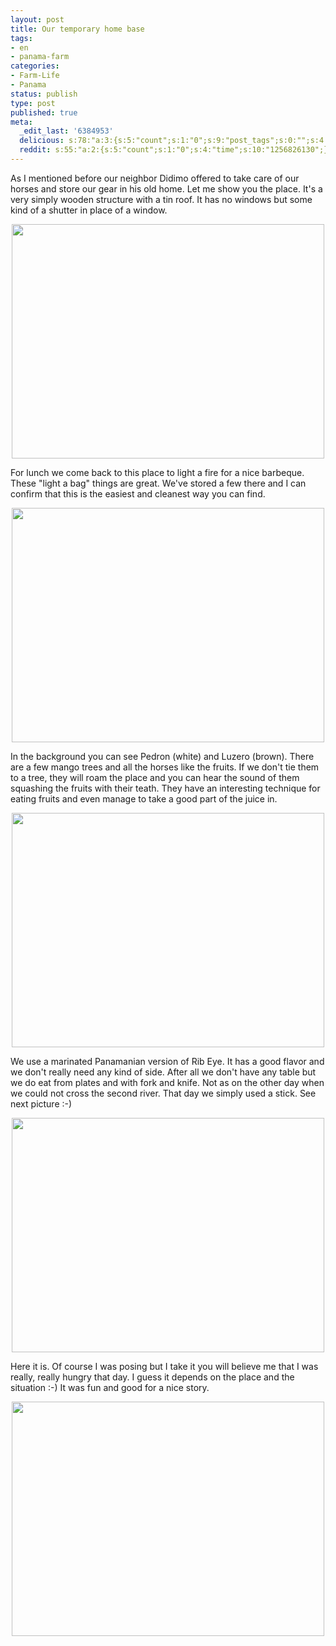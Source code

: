```yaml
---
layout: post
title: Our temporary home base
tags:
- en
- panama-farm
categories:
- Farm-Life
- Panama
status: publish
type: post
published: true
meta:
  _edit_last: '6384953'
  delicious: s:78:"a:3:{s:5:"count";s:1:"0";s:9:"post_tags";s:0:"";s:4:"time";s:10:"1256826128";}";
  reddit: s:55:"a:2:{s:5:"count";s:1:"0";s:4:"time";s:10:"1256826130";}";
---
```

As I mentioned before our neighbor Didimo offered to take care of our horses and store our gear in his old home. Let me show you the place. It's a very simply wooden structure with a tin roof. It has no windows but some kind of a shutter in place of a window.

<a href="http://www.flickr.com/photos/34665899@N00/3907826671" title="View '' on Flickr.com"><div style="text-align:center;"><img src="http://farm3.static.flickr.com/2566/3907826671_b1b6b12795.jpg" alt="" border="0" width="500" height="375" /></div></a>

For lunch we come back to this place to light a fire for a nice barbeque. These "light a bag" things are great. We've stored a few there and I can confirm that this is the easiest and cleanest way you can find.

<a href="http://www.flickr.com/photos/34665899@N00/3908604672" title="View '' on Flickr.com"><div style="text-align:center;"><img src="http://farm4.static.flickr.com/3085/3908604672_ed4e38354c.jpg" alt="" border="0" width="500" height="375" /></div></a>

In the background you can see Pedron (white) and Luzero (brown). There are a few mango trees and all the horses like the fruits. If we don't tie them to a tree, they will roam the place and you can hear the sound of them squashing the fruits with their teath. They have an interesting technique for eating fruits and even manage to take a good part of the juice in.

<a href="http://www.flickr.com/photos/34665899@N00/3907823865" title="View '' on Flickr.com"><div style="text-align:center;"><img src="http://farm4.static.flickr.com/3516/3907823865_b90de4803c.jpg" alt="" border="0" width="500" height="375" /></div></a>

We use a marinated Panamanian version of Rib Eye. It has a good flavor and we don't really need any kind of side. After all we don't have any table but we do eat from plates and with fork and knife. Not as on the other day when we could not cross the second river. That day we simply used a stick. See next picture :-)

<a href="http://www.flickr.com/photos/34665899@N00/3908603622" title="View '' on Flickr.com"><div style="text-align:center;"><img src="http://farm4.static.flickr.com/3484/3908603622_ab2bbb6369.jpg" alt="" border="0" width="500" height="375" /></div></a>

Here it is. Of course I was posing but I take it you will believe me that I was really, really hungry that day. I guess it depends on the place and the situation :-) It was fun and good for a nice story.

<a href="http://www.flickr.com/photos/34665899@N00/3908002567" title="View '' on Flickr.com"><div style="text-align:center;"><img src="http://farm3.static.flickr.com/2478/3908002567_abb3637fbf.jpg" alt="" border="0" width="500" height="375" /></div></a>
